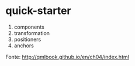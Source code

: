 # quick-starter

1. components
1. transformation
1. positioners
1. anchors

Fonte: http://qmlbook.github.io/en/ch04/index.html
